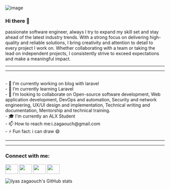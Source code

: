 ![image](https://user-images.githubusercontent.com/10424691/219994936-e76881eb-b3da-44fe-bd82-8f713fb81154.png)

### Hi there 👋
 passionate software engineer, always I try to expand my skill set and stay ahead of the latest industry trends. With a strong focus on delivering high-quality and reliable solutions, I bring creativity and attention to detail to every project I work on. Whether collaborating with a team or taking the lead on independent projects, I consistently strive to exceed expectations and make a meaningful impact.
<hr>
<hr><br>
- 🔭 I'm currently working on blog with laravel<br>
- 🌱 I’m currently learning Laravel<br>
- 👯 I’m looking to collaborate on Open-source software development, Web application development, DevOps and automation, Security and network engineering, UX/UI design and implementation, Technical writing and documentation, Mentorship and technical training.<br>
- 🎓  I'm currently an ALX Student<br>
- 📫 How to reach me:i.zagaouch@gmail.com<br>
- ⚡ Fun fact: i can draw 😄<br>
<hr>
<hr>
<h3 align="left">Connect with me:</h3>
<p align="left">

<a href="https://www.linkedin.com/in/zagaouch-ilyas-b39241113/" target="_blank"><img align="center" src="https://cdn.jsdelivr.net/npm/simple-icons@3.0.1/icons/linkedin.svg" alt="" height="30" width="40" /></a>
<a href="https://www.instagram.com/zagaouch.ilyas" target="_blank"><img align="center" src="https://cdn.jsdelivr.net/npm/simple-icons@3.0.1/icons/instagram.svg" alt="" height="30" width="40" /></a>
<a href="https://t.me/zagaouch" target="_blank" rel="noreferrer noopener"><img align="center" src="https://cdn.jsdelivr.net/npm/simple-icons@3.0.1/icons/telegram.svg" alt="" height="30" width="40" /></a>
 <a href="[https://t.me/zagaouch](https://stackoverflow.com/users/21127072/ilyas-zagaouch)" target="_blank" rel="noreferrer noopener"><img align="center" src="https://cdn.jsdelivr.net/npm/simple-icons@3.0.1/icons/stackoverflow.svg" alt="" height="30" width="40" /></a>
</p>

![ilyas zagaouch's GitHub stats](https://github-readme-stats.vercel.app/api?username=zagaouch&show_icons=true&theme=radical)

